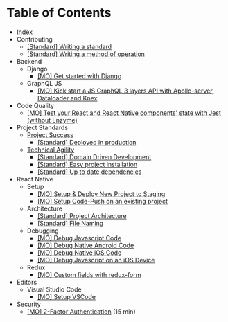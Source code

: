 # Table of Contents

- [Index](/README.MD)
- Contributing
  - [[Standard] Writing a standard](/contributing/standard.s.md)
  - [[Standard] Writing a method of operation](/contributing/mo.s.md)
- Backend
  - Django
    - [[MO] Get started with Django](/backend/django/getting-started.mo.md)
  - GraphQL JS
    - [[MO] Kick start a JS GraphQL 3 layers API with Apollo-server, Dataloader and Knex](/backend/graphql-js/getting-started-with-apollo-server-dataloader-knex.mo.md)
- Code Quality
  - [[MO] Test your React and React Native components' state with Jest (without Enzyme)](/code-quality/components-state-testing.mo.md) 
- Project Standards
  - [Project Success](/project-standards/project-success/index.md)
    - [[Standard] Deployed in production](/project-standards/project-success/production.s.md)
  - [Technical Agility](/project-standards/technical-agility/index.md)
    - [[Standard] Domain Driven Development](/project-standards/technical-agility/code-vocabulary-identical-business-vocabulary.s.md)
    - [[Standard] Easy project installation](/project-standards/technical-agility/under-15-minutes-project-installation.s.md)
    - [[Standard] Up to date dependencies](/project-standards/technical-agility/up-to-date-dependencies.s.md)
- React Native
  - Setup
    - [[MO] Setup & Deploy New Project to Staging](/react-native/setup/setup-and-deploy-new-project-to-staging.md) 
    - [[MO] Setup Code-Push on an existing project](/react-native/setup/setup-code-push.mo.md)
  - Architecture
    - [[Standard] Project Architecture](/react-native/architecture/project-architecture.s.md)
    - [[Standard] File Naming](/react-native/architecture/file-naming.s.md)
  - Debugging
    - [[MO] Debug Javascript Code](/react-native/debugging/debug-javascript.mo.md)
    - [[MO] Debug Native Android Code](/react-native/debugging/debug-native-android.mo.md)
    - [[MO] Debug Native iOS Code](/react-native/debugging/debug-native-ios.mo.md)
    - [[MO] Debug Javascript on an iOS Device](/react-native/debugging/debug-javascript-ios-device.mo.md)
  - Redux
    - [[MO] Custom fields with redux-form](/react-native/redux/custom-redux-form-field.md)
- Editors
  - Visual Studio Code
    - [[MO] Setup VSCode](/editors/vscode/setup-vscode.mo.md)
- Security
  - [[MO] 2-Factor Authentication](/security/2FA.mo.md) (15 min)
